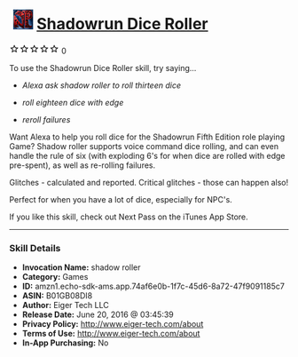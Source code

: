 # &nbsp;<img src="skill_icon" alt="Shadowrun Dice Roller icon" width="36"> [Shadowrun Dice Roller](http://alexa.amazon.com/#skills/amzn1.echo-sdk-ams.app.74af6e0b-1f7c-45d6-8a72-47f9091185c7)
![0 stars](../../images/ic_star_border_black_18dp_1x.png)![0 stars](../../images/ic_star_border_black_18dp_1x.png)![0 stars](../../images/ic_star_border_black_18dp_1x.png)![0 stars](../../images/ic_star_border_black_18dp_1x.png)![0 stars](../../images/ic_star_border_black_18dp_1x.png) 0

To use the Shadowrun Dice Roller skill, try saying...

* *Alexa ask shadow roller to roll thirteen dice*

* *roll eighteen dice with edge*

* *reroll failures*

Want Alexa to help you roll dice for the Shadowrun Fifth Edition role playing Game? Shadow roller supports voice command dice rolling, and can even handle the rule of six (with exploding 6's for when dice are rolled with edge pre-spent), as well as re-rolling failures.

Glitches - calculated and reported. Critical glitches - those can happen also!

Perfect for when you have a lot of dice, especially for NPC's.

If you like this skill, check out Next Pass on the iTunes App Store.

***

### Skill Details

* **Invocation Name:** shadow roller
* **Category:** Games
* **ID:** amzn1.echo-sdk-ams.app.74af6e0b-1f7c-45d6-8a72-47f9091185c7
* **ASIN:** B01GB08DI8
* **Author:** Eiger Tech LLC
* **Release Date:** June 20, 2016 @ 03:45:39
* **Privacy Policy:** http://www.eiger-tech.com/about
* **Terms of Use:** http://www.eiger-tech.com/about
* **In-App Purchasing:** No
